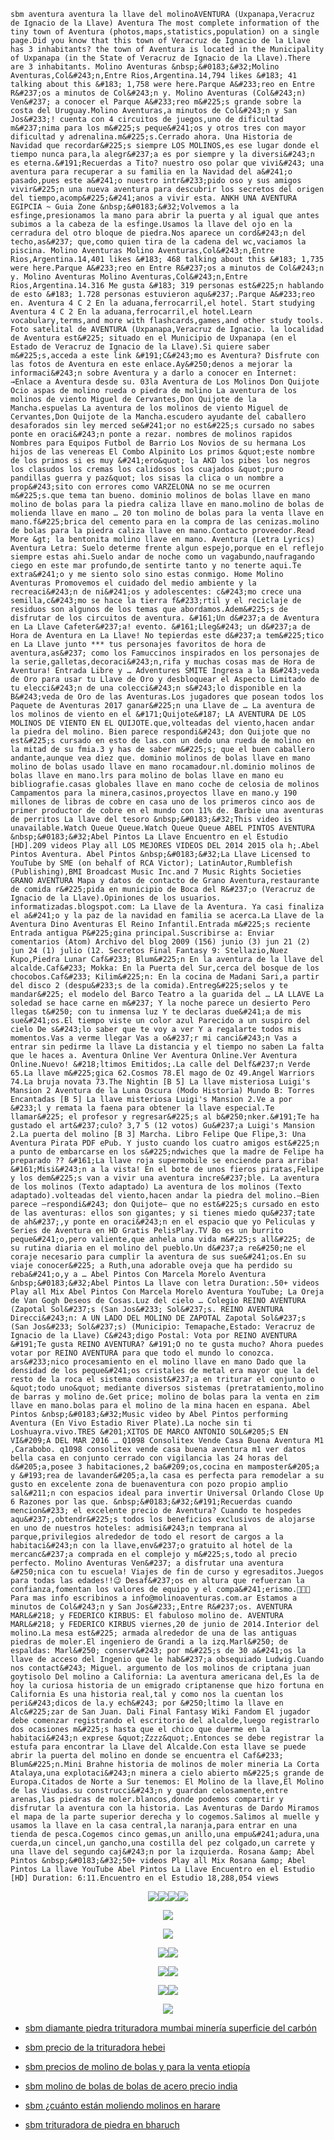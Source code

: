 
```
sbm aventura aventura la llave del molinoAVENTURA (Uxpanapa,Veracruz de Ignacio de la Llave) Aventura The most complete information of the tiny town of Aventura (photos,maps,statistics,population) on a single page.Did you know that this town of Veracruz de Ignacio de la Llave has 3 inhabitants? the town of Aventura is located in the Municipality of Uxpanapa (in the State of Veracruz de Ignacio de la Llave).There are 3 inhabitants. Molino Aventuras &nbsp;&#0183;&#32;Molino Aventuras,Col&#243;n,Entre Rios,Argentina.14,794 likes &#183; 41 talking about this &#183; 1,758 were here.Parque A&#233;reo en Entre R&#237;os a minutos de Col&#243;n y. Molino Aventuras (Col&#243;n) Ven&#237; a conocer el Parque A&#233;reo m&#225;s grande sobre la costa del Uruguay.Molino Aventuras,a minutos de Col&#243;n y San Jos&#233;! cuenta con 4 circuitos de juegos,uno de dificultad m&#237;nima para los m&#225;s peque&#241;os y otros tres con mayor dificultad y adrenalina.m&#225;s.Cerrado ahora. Una Historia de Navidad que recordar&#225;s siempre LOS MOLINOS,es ese lugar donde el tiempo nunca para,la alegr&#237;a es por siempre y la diversi&#243;n es eterna.&#191;Recuerdas a Tito? nuestro oso polar que vivi&#243; una aventura para recuperar a su familia en la Navidad del a&#241;o pasado,pues este a&#241;o nuestro intr&#233;pido oso y sus amigos vivir&#225;n una nueva aventura para descubrir los secretos del origen del tiempo,acomp&#225;&#241;anos a vivir esta. ANKH UNA AVENTURA EGIPCIA ~ Guia Zone &nbsp;&#0183;&#32;Volvemos a la esfinge,presionamos la mano para abrir la puerta y al igual que antes subimos a la cabeza de la esfinge.Usamos la llave del ojo en la cerradura del otro bloque de piedra.Nos aparece un cord&#243;n del techo,as&#237; que,como quien tira de la cadena del wc,vaciamos la piscina. Molino Aventuras Molino Aventuras,Col&#243;n,Entre Rios,Argentina.14,401 likes &#183; 468 talking about this &#183; 1,735 were here.Parque A&#233;reo en Entre R&#237;os a minutos de Col&#243;n y. Molino Aventuras Molino Aventuras,Col&#243;n,Entre Rios,Argentina.14.316 Me gusta &#183; 319 personas est&#225;n hablando de esto &#183; 1.728 personas estuvieron aqu&#237;.Parque A&#233;reo en. Aventura 4 C 2 En la aduana,ferrocarril,el hotel. Start studying Aventura 4 C 2 En la aduana,ferrocarril,el hotel.Learn vocabulary,terms,and more with flashcards,games,and other study tools. Foto satelital de AVENTURA (Uxpanapa,Veracruz de Ignacio. la localidad de Aventura est&#225; situado en el Municipio de Uxpanapa (en el Estado de Veracruz de Ignacio de la Llave).Si quiere saber m&#225;s,acceda a este link &#191;C&#243;mo es Aventura? Disfrute con las fotos de Aventura en este enlace.Ay&#250;denos a mejorar la informaci&#243;n sobre Aventura y a darlo a conocer en Internet: →Enlace a Aventura desde su. 03la Aventura de Los Molinos Don Quijote Ocio aspas de molino rueda o piedra de molino La aventura de los molinos de viento Miguel de Cervantes,Don Quijote de la Mancha.espuelas La aventura de los molinos de viento Miguel de Cervantes,Don Quijote de la Mancha.escudero ayudante del caballero desaforados sin ley merced se&#241;or no est&#225;s cursado no sabes ponte en oraci&#243;n ponte a rezar. nombres de molinos rapidos Nombres para Equipos Futbol de Barrio Los Novios de su hermana Los hijos de las venereas El Combo Alpinito Los primos &quot;este nombre de los primos si es muy &#241;ero&quot; la AKD los pibes los negros los clasudos los cremas los calidosos los cuajados &quot;puro pandillas guerra y paz&quot; los sisas la clica o un nombre a prop&#243;sito con errores como VARZELONA no se me ocurren m&#225;s.que tema tan bueno. dominio molinos de bolas llave en mano molino de bolas para la piedra caliza llave en mano.molino de bolas de molienda llave en mano … 20 ton molino de bolas para la venta llave en mano.f&#225;brica del cemento para en la compra de las cenizas.molino de bolas para la piedra caliza llave en mano.Contacto proveedor.Read More &gt; la bentonita molino llave en mano. Aventura (Letra Lyrics) Aventura Letra: Suelo determe frente algun espejo,porque en el reflejo siempre estas ahi.Suelo andar de noche como un vagabundo,naufragando ciego en este mar profundo,de sentirte tanto y no tenerte aqui.Te extra&#241;o y me siento solo sino estas conmigo. Home Molino Aventuras Promovemos el cuidado del medio ambiente y la recreaci&#243;n de ni&#241;os y adolescentes: c&#243;mo crece una semilla,c&#243;mo se hace la tierra f&#233;rtil y el reciclaje de residuos son algunos de los temas que abordamos.Adem&#225;s de disfrutar de los circuitos de aventura. &#161;Un d&#237;a de Aventura en La Llave Cafeter&#237;a! evento. &#161;Lleg&#243; un d&#237;a de Hora de Aventura en La Llave! No tepierdas este d&#237;a tem&#225;tico en La Llave junto *** tus personajes favoritos de hora de aventura,as&#237; como los Famuccinos inspirados en los personajes de la serie,galletas,decoraci&#243;n,rifa y muchas cosas mas de Hora de Aventura! Entrada Libre y … Adventures SMITE Ingresa a la B&#243;veda de Oro para usar tu Llave de Oro y desbloquear el Aspecto Limitado de tu elecci&#243;n de una colecci&#243;n s&#243;lo disponible en la B&#243;veda de Oro de las Aventuras.Los jugadores que posean todos los Paquete de Aventuras 2017 ganar&#225;n una Llave de … La aventura de los molinos de viento en el &#171;Quijote&#187; LA AVENTURA DE LOS MOLINOS DE VIENTO EN EL QUIJOTE.que,volteadas del viento,hacen andar la piedra del molino. Bien parece respondi&#243; don Quijote que no est&#225;s cursado en esto de las.con un dedo una rueda de molino en la mitad de su fmia.3 y has de saber m&#225;s; que el buen caballero andante,aunque vea diez que. dominio molinos de bolas llave en mano molino de bolas usado llave en mano rocamadour.nl.dominio molinos de bolas llave en mano.lrs para molino de bolas llave en mano eu bibliografie.casas globales llave en mano coche de celosia de molinos Campamentos para la minera,casinos,proyectos llave en mano.y 190 millones de libras de cobre en casa uno de los primeros cinco aos de primer productor de cobre en el mundo con 11% de. Barbie una aventuras de perritos La llave del tesoro &nbsp;&#0183;&#32;This video is unavailable.Watch Queue Queue.Watch Queue Queue ABEL PINTOS AVENTURA &nbsp;&#0183;&#32;Abel Pintos La Llave Encuentro en el Estudio [HD].209 videos Play all LOS MEJORES VIDEOS DEL 2014 2015 ola h;.Abel Pintos Aventura. Abel Pintos &nbsp;&#0183;&#32;La Llave Licensed to YouTube by SME (on behalf of RCA Victor); LatinAutor,Rumblefish (Publishing),BMI Broadcast Music Inc.and 7 Music Rights Societies GRANO AVENTURA Mapa y datos de contacto de Grano Aventura,restaurante de comida r&#225;pida en municipio de Boca del R&#237;o (Veracruz de Ignacio de la Llave).Opiniones de los usuarios. informatizadas.blogspot.com: La Llave de la Aventura. Ya casi finaliza el a&#241;o y la paz de la navidad en familia se acerca.La Llave de la Aventura Dino Aventuras El Reino Infantil.Entrada m&#225;s reciente Entrada antigua P&#225;gina principal.Suscribirse a: Enviar comentarios (Atom) Archivo del blog 2009 (156) junio (3) jun 21 (2) jun 24 (1) julio (12. Secretos Final Fantasy 9: Stellazio,Nuez Kupo,Piedra Lunar Caf&#233; Blum&#225;n En la aventura de la llave del alcalde.Caf&#233; Mokka: En la Puerta del Sur,cerca del bosque de los chocobos.Caf&#233; Kilim&#225;n: En la cocina de Madani Sari,a partir del disco 2 (despu&#233;s de la comida).Entreg&#225;selos y te mandar&#225; el modelo del Barco Teatro a la guarida del … LA LLAVE La soledad se hace carne en m&#237; Y la noche parece un desierto Pero llegas t&#250; con tu inmensa luz Y te declaras due&#241;a de mis sue&#241;os.El tiempo viste un color azul Parecido a un suspiro del cielo De s&#243;lo saber que te voy a ver Y a regalarte todos mis momentos.Vas a verme llegar Vas a o&#237;r mi canci&#243;n Vas a entrar sin pedirme la llave La distancia y el tiempo no saben La falta que le haces a. Aventura Online Ver Aventura Online.Ver Aventura Online.Nuevo! &#218;ltimos Emitidos;.La calle del Delf&#237;n Verde 65.La llave m&#225;gica 62.Cosmos 78.El mago de Oz 49.Angel Warriors 74.La bruja novata 73.The Nightin [B 5] La llave misteriosa Luigi's Mansion 2 Aventura de la Luna Oscura (Modo Historia) Mundo B: Torres Encantadas [B 5] La llave misteriosa Luigi's Mansion 2.Ve a por &#233;l y remata la faena para obtener la llave especial.Te llamar&#225; el profesor y regresar&#225;s al b&#250;nker.&#191;Te ha gustado el art&#237;culo? 3,7 5 (12 votos) Gu&#237;a Luigi's Mansion 2.La puerta del molino [B 3] Marcha. Libro Felipe Que Flipe,3: Una Aventura Pirata PDF ePub. Y justo cuando los cuatro amigos est&#225;n a punto de embarcarse en los s&#225;ndwiches que la madre de Felipe ha preparado ?? &#161;La llave roja supermobile se enciende para arriba! &#161;Misi&#243;n a la vista! En el bote de unos fieros piratas,Felipe y los dem&#225;s van a vivir una aventura incre&#237;ble. La aventura de los molinos (Texto adaptado) La aventura de los molinos (Texto adaptado).volteadas del viento,hacen andar la piedra del molino.—Bien parece —respondi&#243; don Quijote— que no est&#225;s cursado en esto de las aventuras: ellos son gigantes; y si tienes miedo qu&#237;tate de ah&#237;,y ponte en oraci&#243;n en el espacio que yo Peliculas y Series de Aventura en HD Gratis PelisPlay.TV Bo es un burrito peque&#241;o,pero valiente,que anhela una vida m&#225;s all&#225; de su rutina diaria en el molino del pueblo.Un d&#237;a re&#250;ne el coraje necesario para cumplir la aventura de sus sue&#241;os.En su viaje conocer&#225; a Ruth,una adorable oveja que ha perdido su reba&#241;o,y a … Abel Pintos Con Marcela Morelo Aventura &nbsp;&#0183;&#32;Abel Pintos La llave con letra Duration:.50+ videos Play all Mix Abel Pintos Con Marcela Morelo Aventura YouTube; La Oreja de Van Gogh Deseos de Cosas.Luz del cielo … Colegio REINO AVENTURA (Zapotal Sol&#237;s (San Jos&#233; Sol&#237;s. REINO AVENTURA Direcci&#243;n: A UN LADO DEL MOLINO DE ZAPOTAL Zapotal Sol&#237;s (San Jos&#233; Sol&#237;s) (Municipio: Temapache,Estado: Veracruz de Ignacio de la Llave) C&#243;digo Postal: Vota por REINO AVENTURA &#191;Te gusta REINO AVENTURA? &#191;O no te gusta mucho? Ahora puedes votar por REINO AVENTURA para que todo el mundo lo conozca. ars&#233;nico procesamiento en el molino llave en mano Dado que la densidad de los peque&#241;os cristales de metal era mayor que la del resto de la roca el sistema consist&#237;a en triturar el conjunto o &quot;todo uno&quot; mediante diversos sistemas (pretratamiento,molino de barras y molino de.Get price; molino de bolas para la venta en zim llave en mano.bolas para el molino de la mina hacen en espana. Abel Pintos &nbsp;&#0183;&#32;Music video by Abel Pintos performing Aventura (En Vivo Estadio River Plate).La noche sin ti Loshuayra.vivo.TRES &#201;XITOS DE MARCO ANTONIO SOL&#205;S EN VI&#209;A DEL MAR 2016 … Q1098 Consolitex Vende Casa Buena Aventura M1 ,Carabobo. q1098 consolitex vende casa buena aventura m1 ver datos bella casa en conjunto cerrado con vigilancia las 24 horas del d&#205;a,posee 3 habitaciones,2 ba&#209;os,cocina en mamposter&#205;a y &#193;rea de lavander&#205;a,la casa es perfecta para remodelar a su gusto en excelente zona de buenaventura con pozo propio amplio sal&#211;n con espacios ideal para invertir Universal Orlando Close Up 6 Razones por las que. &nbsp;&#0183;&#32;&#191;Recuerdas cuando mencion&#233; el excelente precio de Aventura? Cuando te hospedes aqu&#237;,obtendr&#225;s todos los beneficios exclusivos de alojarse en uno de nuestros hoteles: admisi&#243;n temprana al parque,privilegios alrededor de todo el resort de cargos a la habitaci&#243;n con la llave,env&#237;o gratuito al hotel de la mercanc&#237;a comprada en el complejo y m&#225;s,todo al precio perfecto. Molino Aventuras Ven&#237; a disfrutar una aventura &#250;nica con tu escuela! Viajes de fin de curso y egresaditos.Juegos para todas las edades!!😉 Desaf&#237;os en altura que refuerzan la confianza,fomentan los valores de equipo y el compa&#241;erismo.👏👏👏 Para mas info escribinos a info@molinoaventuras.com.ar Estamos a minutos de Col&#243;n y San Jos&#233;,Entre R&#237;os. AVENTURA MARL&#218; y FEDERICO KIRBUS: El fabuloso molino de. AVENTURA MARL&#218; y FEDERICO KIRBUS viernes,20 de junio de 2014.Interior del molino.La mesa est&#225; armada alrededor de una de las antiguas piedras de moler.El ingeniero de Grandi a la izq.Marl&#250; de espaldas: Marl&#250; conserv&#243; por m&#225;s de 30 a&#241;os la llave de acceso del Ingenio que le hab&#237;a obsequiado Ludwig.Cuando nos contact&#243; Miguel. argumento de los molinos de criptana juan goytisolo Del molino a California: La aventura americana del,Es la de hoy la curiosa historia de un emigrado criptanense que hizo fortuna en California Es una historia real,tal y como nos la cuentan los peri&#243;dicos de la.y ech&#243; por &#250;ltimo la llave en Alc&#225;zar de San Juan. Dali Final Fantasy Wiki Fandom El jugador debe comenzar registrando el escritorio del alcalde,luego registrarlo dos ocasiones m&#225;s hasta que el chico que duerme en la habitaci&#243;n exprese &quot;Zzzz&quot;.Entonces se debe registrar la estufa para encontrar la Llave del Alcalde.Con esta llave se puede abrir la puerta del molino en donde se encuentra el Caf&#233; Blum&#225;n.Mini Brahne historia de molinos de moler mineria La Corta Atalaya,una explotaci&#243;n minera a cielo abierto m&#225;s grande de Europa.Citados de Norte a Sur tenemos: El Molino de la llave,El Molino de las Viudas.su construcci&#243;n y guardan celosamente,entre arenas,las piedras de moler.blancos,donde podemos compartir y disfrutar la aventura con la historia. Las Aventuras de Dardo Miramos el mapa de la parte superior derecha y lo cogemos.Salimos al muelle y usamos la llave en la casa central,la naranja,para entrar en una tienda de pesca.Cogemos cinco gemas,un anillo,una empu&#241;adura,una cuerda,un cincel,un gancho,una costilla del pez colgado,un carrete y una llave del segundo caj&#243;n por la izquierda. Rosana &amp; Abel Pintos &nbsp;&#0183;&#32;50+ videos Play all Mix Rosana &amp; Abel Pintos La llave YouTube Abel Pintos La Llave Encuentro en el Estudio [HD] Duration: 6:11.Encuentro en el Estudio 18,288,054 views 
```

<div align="center">

<a href="https://es-mill.shibang-china.com/github&k=sbm+aventura+aventura+la+llave+del+molino"><img src="https://static.shibang-china.com/es/mill/index.jpg"></a><a href="https://es-mill.shibang-china.com/materials.htmlgithub&k=sbm+aventura+aventura+la+llave+del+molino"><img src="https://static.shibang-china.com/es/mill/materials.jpg"></a><a href="https://es-mill.shibang-china.com/about.htmlgithub&k=sbm+aventura+aventura+la+llave+del+molino"><img src="https://static.shibang-china.com/es/mill/about.jpg"></a><a href="https://es-mill.shibang-china.com/contact.htmlgithub&k=sbm+aventura+aventura+la+llave+del+molino"><img src="https://static.shibang-china.com/es/mill/contact.jpg"></a>

<a href="https://es-mill.shibang-china.com/github&k=sbm+aventura+aventura+la+llave+del+molino"><img src="https://static.shibang-china.com/es/mill/banner.jpg"></a>

<a href="https://swt.shibang-china.com/github&k=sbm+aventura+aventura+la+llave+del+molino"><img src="https://static.shibang-china.com/es/mill/chat.jpg"></a>

<a href="https://es-mill.shibang-china.com/products/vertical-roller-mill.htmlgithub&k=sbm+aventura+aventura+la+llave+del+molino"><img src="https://static.shibang-china.com/es/mill/vertical.jpg"></a><a href="https://es-mill.shibang-china.com/products/raymond-mill.htmlgithub&k=sbm+aventura+aventura+la+llave+del+molino"><img src="https://static.shibang-china.com/es/mill/raymond.jpg"></a>

<a href="https://es-mill.shibang-china.com/products/ultrafine-grinding-mill.htmlgithub&k=sbm+aventura+aventura+la+llave+del+molino"><img src="https://static.shibang-china.com/es/mill/ultrafine.jpg"></a><a href="https://es-mill.shibang-china.com/products/trapezium-grinding-mill.htmlgithub&k=sbm+aventura+aventura+la+llave+del+molino"><img src="https://static.shibang-china.com/es/mill/trapezium.jpg"></a>

<a href="https://es-mill.shibang-china.com/products/ball-mill.htmlgithub&k=sbm+aventura+aventura+la+llave+del+molino"><img src="https://static.shibang-china.com/es/mill/ball.jpg"></a><a href="https://es-mill.shibang-china.com/products/hammer-mill.htmlgithub&k=sbm+aventura+aventura+la+llave+del+molino"><img src="https://static.shibang-china.com/es/mill/hammer.jpg"></a>

<a href="https://swt.shibang-china.com/github&k=sbm+aventura+aventura+la+llave+del+molino"><img src="https://static.shibang-china.com/es/mill/case.jpg"></a>

</div>


* [sbm diamante piedra trituradora mumbai minería superficie del carbón](sbm%20diamante%20piedra%20trituradora%20mumbai%20miner%C3%ADa%20superficie%20del%20carb%C3%B3n.md)

* [sbm precio de la trituradora hebei](sbm%20precio%20de%20la%20trituradora%20hebei.md)

* [sbm precios de molino de bolas y para la venta etiopía](sbm%20precios%20de%20molino%20de%20bolas%20y%20para%20la%20venta%20etiop%C3%ADa.md)

* [sbm molino de bolas de bolas de acero precio india](sbm%20molino%20de%20bolas%20de%20bolas%20de%20acero%20precio%20india.md)

* [sbm ¿cuánto están moliendo molinos en harare ](sbm%20%C2%BFcu%C3%A1nto%20est%C3%A1n%20moliendo%20molinos%20en%20harare%20.md)

* [sbm trituradora de piedra en bharuch](sbm%20trituradora%20de%20piedra%20en%20bharuch.md)